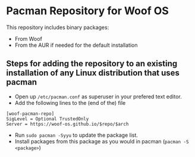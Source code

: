 # Pacman Repository for Woof OS

This repository includes binary packages:

- From Woof
- From the AUR if needed for the default installation

## Steps for adding the repository to an existing installation of any Linux distribution that uses pacman

- Open up `/etc/pacman.conf` as superuser in your prefered text editor.
- Add the following lines to the (end of the) file

```
[woof-pacman-repo]
SigLevel = Optional TrustedOnly
Server = https://woof-os.github.io/$repo/$arch
```

- Run `sudo pacman -Syyu` to update the package list.
- Install packages from this package as you would in pacman (`pacman -S <package>`)
